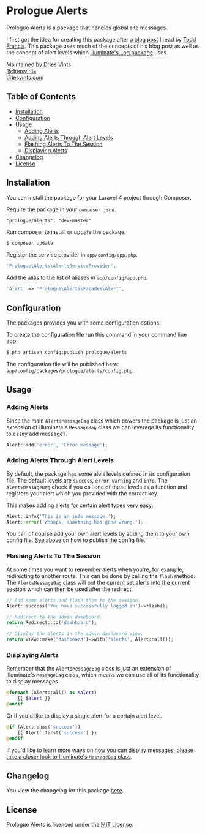# Prologue Alerts

Prologue Alerts is a package that handles global site messages.

I first got the idea for creating this package after [a blog post](http://toddish.co.uk/blog/global-site-messages-in-laravel-4/) I read by [Todd Francis](http://toddish.co.uk/). This package uses much of the concepts of his blog post as well as the concept of alert levels which [Illuminate's Log package](https://github.com/illuminate/log) uses.

Maintained by [Dries Vints](https://github.com/driesvints)  
[@driesvints](https://twitter.com/driesvints)  
[driesvints.com](http://driesvints.com)  

## Table of Contents

- [Installation](#installation)
- [Configuration](#configuration)
- [Usage](#usage)
	- [Adding Alerts](#adding-alerts)
	- [Adding Alerts Through Alert Levels](#adding-alerts-through-alert-levels)
	- [Flashing Alerts To The Session](#flashing-alerts-to-the-session)
	- [Displaying Alerts](#displaying-alerts)
- [Changelog](#changelog)
- [License](#license)

## Installation

You can install the package for your Laravel 4 project through Composer.

Require the package in your `composer.json`.

```
"prologue/alerts": "dev-master"
```

Run composer to install or update the package.

```bash
$ composer update
```

Register the service provider in `app/config/app.php`.

```php
'Prologue\Alerts\AlertsServiceProvider',
```

Add the alias to the list of aliases in `app/config/app.php`.

```php
'Alert' => 'Prologue\Alerts\Facades\Alert',
```

## Configuration

The packages provides you with some configuration options.

To create the configuration file run this command in your command line app:

```bash
$ php artisan config:publish prologue/alerts
```

The configuration file will be published here: `app/config/packages/prologue/alerts/config.php`.

## Usage

### Adding Alerts

Since the main `AlertsMessageBag` class which powers the package is just an extension of Illuminate's `MessageBag` class we can leverage its functionality to easily add messages.

```php
Alert::add('error', 'Error message');
```

### Adding Alerts Through Alert Levels

By default, the package has some alert levels defined in its configuration file. The default levels are `success`, `error`, `warning` and `info`. The `AlertsMessageBag` check if you call one of these levels as a function and registers your alert which you provided with the correct key.

This makes adding alerts for certain alert types very easy:

```php
Alert::info('This is an info message.');
Alert::error('Whoops, something has gone wrong.');
```

You can of course add your own alert levels by adding them to your own config file. [See above](#configuration) on how to publish the config file.

### Flashing Alerts To The Session

At some times you want to remember alerts when you're, for example, redirecting to another route. This can be done by calling the `flash` method. The `AlertsMessageBag` class will put the current set alerts into the current session which can then be used after the redirect.

```php
// Add some alerts and flash them to the session.
Alert::success('You have successfully logged in')->flash();

// Redirect to the admin dashboard.
return Redirect::to('dashboard');

// Display the alerts in the admin dashboard view.
return View::make('dashboard')->with('alerts', Alert::all());
```

### Displaying Alerts

Remember that the `AlertsMessageBag` class is just an extension of Illuminate's `MessageBag` class, which means we can use all of its functionality to display messages.

```php
@foreach (Alert::all() as $alert)
	{{ $alert }}
@endif
```

Or if you'd like to display a single alert for a certain alert level.

```php
@if (Alert::has('success'))
	{{ Alert::first('success') }}
@endif
```

If you'd like to learn more ways on how you can display messages, please [take a closer look to Illuminate's `MessageBag` class](https://github.com/illuminate/support/blob/master/MessageBag.php).

## Changelog

You view the changelog for this package [here](https://github.com/Prologue/Alerts/blob/master/changelog.md).

## License

Prologue Alerts is licensed under the [MIT License](https://github.com/Prologue/Alerts/blob/master/license.md).